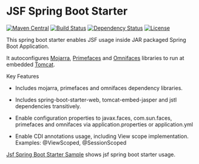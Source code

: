 JSF Spring Boot Starter
=============================
[![Maven Central](https://maven-badges.herokuapp.com/maven-central/com.github.persapiens/jsf-spring-boot-starter/badge.svg)](https://maven-badges.herokuapp.com/maven-central/com.github.persapiens/jsf-spring-boot-starter/)
[![Build Status](https://travis-ci.org/persapiens/jsf-spring-boot-starter.svg?branch=master)](https://travis-ci.org/persapiens/jsf-spring-boot-starter)
[![Dependency Status](https://www.versioneye.com/user/projects/573daf0bce8d0e004505e961/badge.svg?style=flat)](https://www.versioneye.com/user/projects/573daf0bce8d0e004505e961)
[![License](http://img.shields.io/:license-apache-blue.svg)](http://www.apache.org/licenses/LICENSE-2.0.html)



This spring boot starter enables JSF usage inside JAR packaged Spring Boot Application.

It autoconfigures [Mojarra](https://javaserverfaces.java.net/), [Primefaces](http://primefaces.org/) and [Omnifaces](http://omnifaces.org/) libraries to run at embedded [Tomcat](http://tomcat.apache.org/).

Key Features

- Includes mojarra, primefaces and omnifaces dependency libraries.

- Includes spring-boot-starter-web, tomcat-embed-jasper and jstl dependencies transitively.

- Enable configuration properties to javax.faces, com.sun.faces, primefaces and omnifaces via application.properties or application.yml

- Enable CDI annotations usage, including View scope implementation. Examples:  @ViewScoped, @SessionScoped

[Jsf Spring Boot Starter Sample](https://github.com/persapiens/jsf-spring-boot-starter-example) shows jsf spring boot starter usage.
